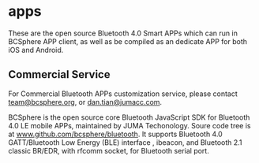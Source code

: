 apps
====

These are the open source Bluetooth 4.0 Smart APPs which can run in BCSphere APP client, as well as be compiled as an dedicate APP for both iOS and Android.

Commercial Service
------------------------
For Commercial Bluetooth APPs customization service, please contact team@bcsphere.org, or dan.tian@jumacc.com.


BCSphere is the open source core Bluetooth JavaScript SDK for Bluetooth 4.0 LE mobile APPs, maintained by JUMA Techonology. Soure code tree is at www.github.com/bcsphere/bluetooth. It supports Bluetooth 4.0 GATT/Bluetooth Low Energy (BLE) interface , ibeacon, and Bluetooth 2.1 classic BR/EDR, with rfcomm socket, for Bluetooth serial port.
